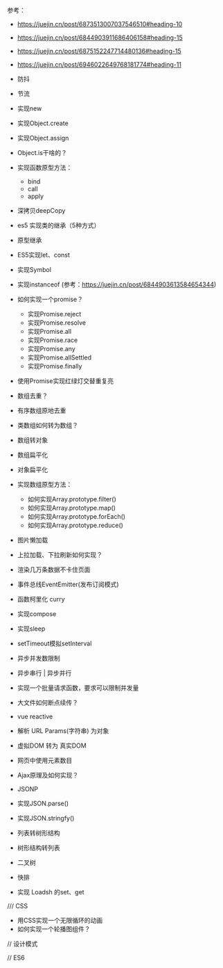参考：
* https://juejin.cn/post/6873513007037546510#heading-10
* https://juejin.cn/post/6844903911686406158#heading-15
* https://juejin.cn/post/6875152247714480136#heading-15
* https://juejin.cn/post/6946022649768181774#heading-11

* 防抖
* 节流
* 实现new
* 实现Object.create
* 实现Object.assign
* Object.is干啥的？

* 实现函数原型方法：
    * bind
    * call
    * apply
* 深拷贝deepCopy
* es5 实现类的继承（5种方式）
* 原型继承

* ES5实现let、const
* 实现Symbol 
* 实现instanceof
(参考：https://juejin.cn/post/6844903613584654344)

* 如何实现一个promise？
    * 实现Promise.reject
    * 实现Promise.resolve
    * 实现Promise.all
    * 实现Promise.race
    * 实现Promise.any
    * 实现Promise.allSettled
    * 实现Promise.finally
* 使用Promise实现红绿灯交替重复亮

* 数组去重？
* 有序数组原地去重
* 类数组如何转为数组？
* 数组转对象
* 数组扁平化
* 对象扁平化

* 实现数组原型方法：
    * 如何实现Array.prototype.filter()
    * 如何实现Array.prototype.map()
    * 如何实现Array.prototype.forEach()
    * 如何实现Array.prototype.reduce()

* 图片懒加载
* 上拉加载、下拉刷新如何实现？
* 渲染几万条数据不卡住页面

* 事件总线EventEmitter(发布订阅模式)

* 函数柯里化 curry
* 实现compose
* 实现sleep
* setTimeout模拟setInterval

* 异步并发数限制
* 异步串行 | 异步并行
* 实现一个批量请求函数，要求可以限制并发量
* 大文件如何断点续传？

* vue reactive
* 解析 URL Params(字符串) 为对象

* 虚拟DOM 转为 真实DOM
* 网页中使用元素数目
* Ajax原理及如何实现？
* JSONP

* 实现JSON.parse()
* 实现JSON.stringfy()
* 列表转树形结构
* 树形结构转列表

* 二叉树
* 快排

* 实现 Loadsh 的set、get

/// CSS
* 用CSS实现一个无限循环的动画
* 如何实现一个轮播图组件？

// 设计模式

// ES6